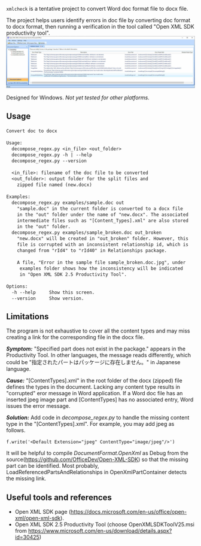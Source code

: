 `xmlcheck` is a tentative project to convert Word doc format file to docx file.

The project helps users identify errors in doc file by converting doc format to docx format, then running a verification in the tool called "Open XML SDK productivity tool".
![check result for incorrect document](examples/Error%20in%20the%20sample%20file%20sample_broken.doc.jpg)

Designed for Windows. *Not yet tested for other platforms.*

**Usage**
---

```
Convert doc to docx

Usage:
  decompose_regex.py <in_file> <out_folder>
  decompose_regex.py -h | --help
  decompose_regex.py --version

  <in_file>: filename of the doc file to be converted
  <out_folder>: output folder for the split files and
    zipped file named (new.docx)

Examples:
  decompose_regex.py examples/sample.doc out
    "sample.doc" in the current folder is converted to a docx file
    in the "out" folder under the name of "new.docx". The associated
    intermediate files such as "[Content_Types].xml" are also stored
    in the "out" folder.
  decompose_regex.py examples/sample_broken.doc out_broken
    "new.docx" will be created in "out_broken" folder. However, this
    file is corrupted with an inconsistent relationship id, which is
    changed from "rId4" to "rId40" in Relationships package.

    A file, "Error in the sample file sample_broken.doc.jpg", under
     examples folder shows how the inconsistency will be indicated
     in "Open XML SDK 2.5 Productivity Tool".

Options:
  -h --help     Show this screen.
  --version     Show version.

```

**Limitations**
---
The program is not exhaustive to cover all the content types and may miss creating a link for the corresponding file in the docx file. 

***Symptom:***
"Specified part does not exist in the package." appears in the Productivity Tool. In other languages, the message reads differently, which could be "指定されたパートはパッケージに存在しません。" in Japanese language.

***Cause:***
"\[ContentTypes\].xml" in the root folder of the docx (zipped) file defines the types in the document. Lacking any content type results in "corrupted" eror message in Word application. If a Word doc file has an inserted jpeg image part and \[ContentTypes\] has no associated entry, Word issues the error message.

***Solution:***
Add code in *decompose_regex.py* to handle the missing content type in the "\[ContentTypes\].xml". For example, you may add jpeg as follows.
```
f.write('<Default Extension="jpeg" ContentType="image/jpeg"/>')
```

It will be helpful to compile *DocumentFormat.OpenXml* as Debug from the source(https://github.com/OfficeDev/Open-XML-SDK) so that the missing part can be identified. Most probably,  LoadReferencedPartsAndRelationships in OpenXmlPartContainer detects the missing link.


**Useful tools and references**
---
* Open XML SDK page (https://docs.microsoft.com/en-us/office/open-xml/open-xml-sdk).
* Open XML SDK 2.5 Productivity Tool (choose OpenXMLSDKToolV25.msi from https://www.microsoft.com/en-us/download/details.aspx?id=30425)
